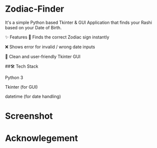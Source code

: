# Zodiac-Finder
It's a simple Python based Tkinter &amp; GUI Application that finds your Rashi based on your Date of Birth.

✨ Features
🔮 Finds the correct Zodiac sign instantly

❌ Shows error for invalid / wrong date inputs

🎨 Clean and user-friendly Tkinter GUI

##🛠 Tech Stack

Python 3

Tkinter (for GUI)

datetime (for date handling)

# Screenshot

# Acknowlegement

